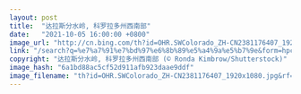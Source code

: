 ```yaml
---
layout: post
title:  "达拉斯分水岭, 科罗拉多州西南部"
date:   "2021-10-05 16:00:00 +0800"
image_url: "http://cn.bing.com/th?id=OHR.SWColorado_ZH-CN2381176407_1920x1080.jpg&rf=LaDigue_1920x1080.jpg&pid=hp"
link: "/search?q=%e7%a7%91%e7%bd%97%e6%8b%89%e5%a4%9a%e5%b7%9e&form=hpcapt&mkt=zh-cn"
copyright: "达拉斯分水岭, 科罗拉多州西南部 (© Ronda Kimbrow/Shutterstock)"
image_hash: "6a1bd88ac5cf52d911afb923daae9ddf"
image_filename: "th?id=OHR.SWColorado_ZH-CN2381176407_1920x1080.jpg&rf=LaDigue_1920x1080.jpg&pid=hp"
---
```

